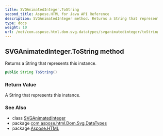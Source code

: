 ```yaml
---
title: SVGAnimatedInteger.ToString
second_title: Aspose.HTML for Java API Reference
description: SVGAnimatedInteger method. Returns a String that represents this instance
type: docs
weight: 10
url: /net/com.aspose.html.dom.svg.datatypes/svganimatedinteger/toString/
---
```

## SVGAnimatedInteger.ToString method

Returns a String that represents this instance.

```java
public String ToString()
```

### Return Value

A String that represents this instance.

### See Also

* class [SVGAnimatedInteger](../)
* package [com.aspose.html.Dom.Svg.DataTypes](../../svganimatedinteger/)
* package [Aspose.HTML](../../../)

